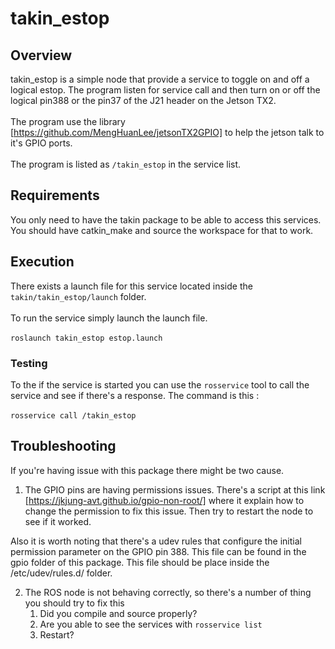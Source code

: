 # takin_estop
## Overview
takin_estop is a simple node that provide a service to toggle on and off
 a logical estop. The program listen for service call and then turn on or 
 off the logical pin388 or the pin37 of the J21 header on the Jetson TX2.
 <br/>
 <br/>
 The program use the library [https://github.com/MengHuanLee/jetsonTX2GPIO]
 to help the jetson talk to it's GPIO ports.
 <br/>
 <br/>
The program is listed as  `/takin_estop` in the service list.
## Requirements
You only need to have the takin package to be able to access this services.
You should have catkin_make and source the workspace for that to work.
## Execution
There exists a launch file for this service located inside the `takin/takin_estop/launch` 
folder.
<br/>
<br/>
To run the service simply launch the launch file. 
<br/>
<br/>
`roslaunch takin_estop estop.launch`
### Testing
To the if the service is started you can use the `rosservice` tool to call
the service and see if there's a response. The command is this :
<br/>
<br/>
`rosservice call /takin_estop`
## Troubleshooting
If you're having issue with this package there might be two cause.
1. The GPIO pins are having permissions issues. There's a script at this
link [https://jkjung-avt.github.io/gpio-non-root/] where it explain how 
to change the permission to fix this issue. Then try to restart the node
to see if it worked.

Also it is worth noting that there's a udev rules that configure the 
initial permission parameter on the GPIO pin 388. This file can be found
 in the gpio folder of this package. This file should be place inside 
 the /etc/udev/rules.d/ folder. 
 
2. The ROS node is not behaving correctly, so there's a number of thing
you should try to fix this
    1. Did you compile and source properly?
    2. Are you able to see the services with `rosservice list`
    3. Restart?
